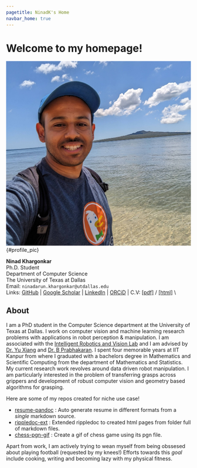 ```yaml
---
pagetitle: NinadK's Home
navbar_home: true
---
```


# Welcome to my homepage!

![banner_pic](./static/media/dp_nz.jpg){#profile_pic}

**Ninad Khargonkar** \
Ph.D. Student \
Department of Computer Science \
The University of Texas at Dallas \
Email: `ninadarun.khargonkar@utdallas.edu` \
Links: [GitHub](https://github.com/kninad/) |
[Google Scholar](https://scholar.google.com/citations?user=5eFmqkAAAAAJ&hl=en) |
[LinkedIn](https://www.linkedin.com/in/kninad/) |
[ORCiD](https://orcid.org/0000-0001-9191-0250) |
C.V: [[pdf]](./resume/CV_NinadK.pdf) / [[html]](./resume/CV_NinadK.html) \


## About
I am a PhD student in the Computer Science department at the University of Texas at Dallas. I work on computer vision and machine learning research problems with applications in robot perception & manipulation. I am associated with the [Intelligent Robotics and Vision Lab](https://labs.utdallas.edu/irvl/) and I am advised by [Dr. Yu Xiang](https://yuxng.github.io/) and  [Dr. B Prabhakaran](https://profiles.utdallas.edu/bprabhakaran). I spent four memorable years at IIT Kanpur from where I graduated with a bachelors degree in Mathematics and Scientific Computing from the department of  Mathematics and Statistics. My current research work revolves around data driven robot manipulation. I am particularly interested in the problem of transferring grasps across grippers and development of robust computer vision and geometry based algorithms for grasping.


Here are some of my repos created for niche use case!

- [resume-pandoc](https://github.com/kninad/resume-pandoc) : Auto generate resume in different formats from a *single* markdown source.
- [rippledoc-ext](https://kninad.github.io/rippledoc-ext) :  Extended rippledoc to created html pages from folder full of markdown files.
- [chess-pgn-gif](https://github.com/kninad/chess-pgn-gif) : Create a gif of chess game using its pgn file.

Apart from work, I am actively trying to wean myself from being obssesed about playing football (requested by my knees!) Efforts towards this *goal* include cooking, writing and becoming lazy with my physical fitness.

